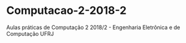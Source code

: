 # Computacao-2-2018-2
Aulas práticas de Computação 2 2018/2 - Engenharia Eletrônica e de Computação UFRJ
